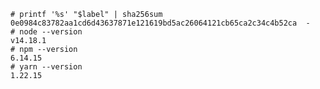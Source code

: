     # printf '%s' "$label" | sha256sum
    0e0984c83782aa1cd6d43637871e121619bd5ac26064121cb65ca2c34c4b52ca  -
    # node --version
    v14.18.1
    # npm --version
    6.14.15
    # yarn --version
    1.22.15
